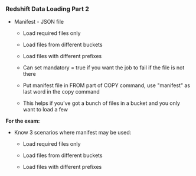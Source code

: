 ### Redshift Data Loading Part 2

* Manifest - JSON file

    * Load required files only

    * Load files from different buckets

    * Load files with different prefixes

    * Can set mandatory = true if you want the job to fail if the file is not there

    * Put manifest file in FROM part of COPY command, use "manifest" as last word in the copy command

    * This helps if you’ve got a bunch of files in a bucket and you only want to load a few

**For the exam:**

* Know 3 scenarios where manifest may be used:

    * Load required files only

    * Load files from different buckets

    * Load files with different prefixes
